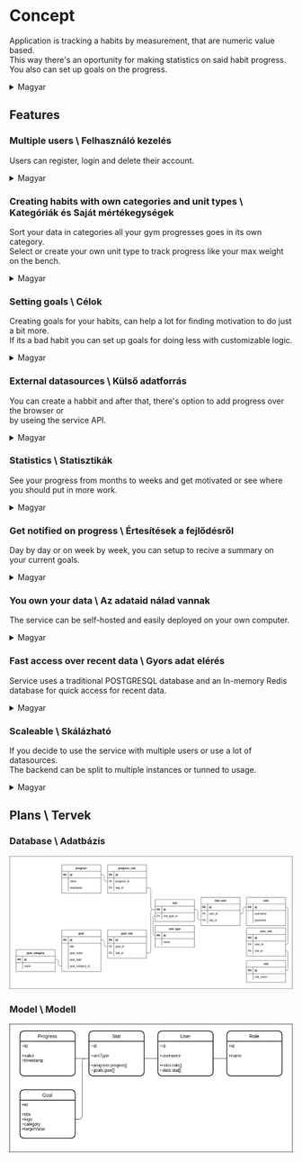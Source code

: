 # Concept

Application is tracking a habits by measurement, that are numeric value based.\
This way there's an oportunity for making statistics on said habit progress.\
You also can set up goals on the progress.

<details>
    <summary>Magyar</summary>
    Az alkalmazáson követni lehet a szokásainkat statisztikailag.\
    A helyett, hogy egy nap csak bejelölnénk a szokásunk teljesítését, itt követni lehet a fejlődést is.
</details>

## Features

### Multiple users \ Felhasználó kezelés

Users can register, login and delete their account.

<details>
    <summary>Magyar</summary>
    Felhasználók tudnak regisztrálni, bejelentkezni törölni a fiókjukat.
</details>


### Creating habits with own categories and unit types \ Kategóriák és Saját mértékegységek

Sort your data in categories all your gym progresses goes in its own category.\
Select or create your own unit type to track progress like your max weight on the bench.

<details>
    <summary>Magyar</summary>
    Az haladás kategóriákba szervezhető, így például az edzés adatok külön gyűjthetők a többi közül.\
    Míg a saját mértékegységek készítése abban segít, hogy értelmezhetően lássd eredményeid.
</details>

### Setting goals \ Célok

Creating goals for your habits, can help a lot for finding motivation to do just a bit more.\
If its a bad habit you can set up goals for doing less with customizable logic.

<details>
    <summary>Magyar</summary>
    Ahhoz, hogy egy szokást vagy képességet elmélyits a célok elengedhetetlenek.\
    Vagy egy rossz berögződésről való leszokás is igényel egy célt.\
    Tehát létrhozhatunk célokat, akkár saját feltétel szerint is.
</details>

### External datasources \ Külső adatforrás

You can create a habbit and after that, there's option to add progress over the browser or\
by useing the service API.

<details>
    <summary>Magyar</summary>
    Adatokat hozzáadhat a web felületen vagy egy külső alkalmazással a szolgáltatás API-ján keresztül.
</details>

### Statistics \ Statisztikák

See your progress from months to weeks and get motivated or see where you should put in more work.

<details>
    <summary>Magyar</summary>
    Haladásunk követhetjük hónapokra és hetekre tekintve.
</details>

### Get notified on progress \ Értesítések a fejlődésről

Day by day or on week by week, you can setup to recive a summary on your current goals.

<details>
    <summary>Magyar</summary>
    Egy visszatekintőt kérhetünk napra vagy hétre, ami összefoglalja a teljesítményünk.
</details>

### You own your data \ Az adataid nálad vannak

The service can be self-hosted and easily deployed on your own computer.

<details>
    <summary>Magyar</summary>
    A szolgáltatás saját gépen is futtatható, könnyen telepíthető.
</details>

### Fast access over recent data \ Gyors adat elérés

Service uses a traditional POSTGRESQL database and an In-memory Redis database for quick access for recent data.

<details>
    <summary>Magyar</summary>
    A szolgáltatás egy tradicionális POSTGRESQL adatbázison hosszútávra és egy memória alapu Redis adatbázison fut a gyakori adatok gyors adatelérése érdekében.
</details>

### Scaleable \ Skálázható

If you decide to use the service with multiple users or use a lot of datasources.\
The backend can be split to multiple instances or tunned to usage.

<details>
    <summary>Magyar</summary>
    Ha a szolgáltatást sok felhasználó használja vagy nagy az adatforgalom a szerveren.\
    A háttér környezet szétosztható és a szolgáltatás részek külön szervereken is futtathatók.\
    Adatbázis tekintetben a gyorsító tárazás finomhangolható.
</details>

## Plans \ Tervek

### Database \ Adatbázis

![Database](./doc/Database.png)

### Model \ Modell

![Model](./doc/Entity.png)
